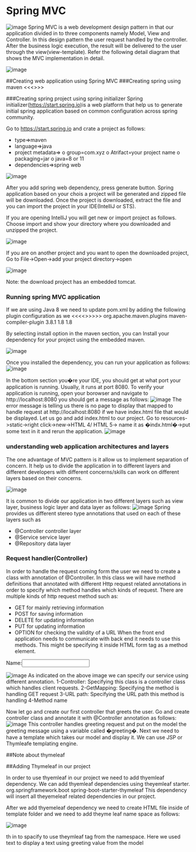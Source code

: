 ﻿
# Spring MVC

![image](screenshots/spring-screenshots/9-mvc.PNG)
Spring MVC is a web development design pattern in that our application divided in to three components namely Model, View and Controller. In this design pattern the user request handled by the controller. After the business logic execution, the result will be delivered to the user through the view(view-template). Refer the following detail diagram that shows the MVC implementation in detail. 

![image](screenshots/spring-screenshots/10-mvc2.PNG)

##Creating web application using Spring MVC
###Creating spring using maven
<<<<reference to how to create spring mvc with maven>>>>

###Creating spring project using spring initializer
Spring initializer(https://start.spring.io)is a web platform that help us to generate initial spring application based on common configuration across spring community.

Go to https://start.spring.io and crate a project as follows:
* type=>maven
* language=>java 
* project metadata=>
o group=com.xyz
o Atrifact=your project name
o packaging=jar
o java=8 or 11 
* dependencies=>spring web

![image](screenshots/spring-screenshots/12-springinitial.PNG)

After you add spring web dependency, press generate button. Spring application based on your chois a project will be generated and zipped file will be downloaded. Once the project is downloaded, extract the file and you can import the project in your IDE(IntelliJ or STS).

If you are opening IntelliJ you will get new or import project as follows. Choose import and show your directory where you downloaded and unzipped the project.

![image](screenshots/spring-screenshots/14-import.PNG)

If you are on another project and you want to open the downloaded project, Go to File->Open->add your project directory->open

![image](screenshots/spring-screenshots/13-openproject.PNG)

Note: the download project has an embedded tomcat.

### Running spring MVC application
If we are using Java 8 we need to update pom.xml by adding the following plugin configuration as we <<<<<see in the previous section>>>>>>
<plugin>
   <groupId>org.apache.maven.plugins</groupId>
   <artifactId>maven-compiler-plugin</artifactId>
   <version>3.8.1</version>
   <configuration>
      <source>1.8</source>
      <target>1.8</target>
   </configuration>
</plugin>

By selecting install option in the maven section, you can Install your dependency for your project using the embedded maven.

![image](screenshots/spring-screenshots/15-maveninstall.PNG)

Once you installed the dependency, you can run your application as follows:
![image](screenshots/spring-screenshots/16-run.PNG)

In the bottom section you�re your IDE, you should get at what port your application is running. Usually, it runs at port 8080. To verify your application is running, open your borowser and navigate to http://localhost:8080 you should get a message as follows:
![image](screenshots/spring-screenshots/17-error.PNG)
The error message is telling us there is no page to display that mapped to handle request at http://localhost:8080 if we have index.html file that would be displayed. Let us go and add index.html to our project. Go to resources->static->right click->new->HTML 4/ HTML 5-> name it as �indx.html�->put some text in it and rerun the application.
![image](screenshots/spring-screenshots/18-index.PNG)

### understanding web application architectures and layers
The one advantage of MVC pattern is it allow us to implement separation of concern. It help us to divide the application in to different layers and different developers with different concerns/skills can work on different layers based on their concerns.


![image](screenshots/spring-screenshots/19-mvc3.PNG)

It is common to divide our application in two different layers such as view layer, business logic layer and data layer as follows:
![image](screenshots/spring-screenshots/20-mvc4.PNG)
Spring provides us different stereo type annotations that used on each of these layers such as 
* @Controller controller layer
* @Service service layer
* @Repository data layer




### Request handler(Controller)
In order to handle the request coming form the user we need to create a class with annotation of @Controller. In this class we will have method definitions that annotated with different Http request related annotations in order to specify which method handles which kinds of request. There are multiple kinds of http request method such as:
* GET for mainly retrieving information
* POST for saving information
* DELETE for updating information
* PUT for updating information
* OPTION for checking the validity of a URL
When the front end application needs to communicate with back end it needs to use this methods. This might be specifying it inside HTML form tag as a method element.
<form path=�/greeting� method=�POST|GET�>
Name:<input type=�text� />
</form>

 ![image](screenshots/spring-screenshots/21-controller.PNG)
As indicated on the above image we can specify our service using different annotation.
1-Controller: Specifying this class is a controller class which handles client requests.
2-GetMapping: Specifying the method is handling GET request
3-URL path: Specifying the URL path this method is handling
4-Method name

Now let go and create our first controller that greets the user. Go and create controller class and annotate it with @Controller annotation as follows:
![image](screenshots/spring-screenshots/22-greeting.PNG)
This controller handles greeting request and put on the model the greeting message using a variable called �greeting�. Next we need to have a template which takes our model and display it. We can use JSP or Thymleafe templating engine.

##Note about thymeleaf

##Adding Thymeleaf in our project

In order to use thyemleaf in our project we need to add thyemleaf dependency. We can add thyemleaf dependencies using theyemleaf starter.
<dependency>
   <groupId>org.springframework.boot</groupId>
   <artifactId>spring-boot-starter-thymeleaf</artifactId>
</dependency>
This dependency will insert all theyemeleaf related dependencies in our project.

After we add thyemeleaf dependency we need to create HTML file inside of template folder and we need to add theyme leaf name space as follows:
<html lang="en" xmlns:th="http://www.thymeleaf.org">


![image](screenshots/spring-screenshots/23-greetingpage.PNG)



<p th:text="${greeting}"></p>
th in to spacify to use theymleaf tag from the namespace. Here we used text to display a text using greeting value from the model


